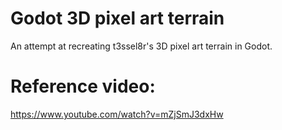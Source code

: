 # Godot 3D pixel art terrain
An attempt at recreating t3ssel8r's 3D pixel art terrain in Godot.

# Reference video:
https://www.youtube.com/watch?v=mZjSmJ3dxHw
